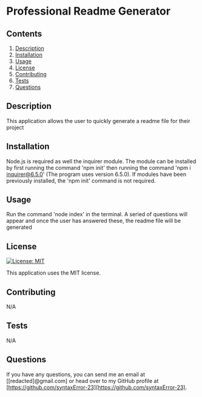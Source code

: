 

# Professional Readme Generator

## Contents
1. [Description](#description)
2. [Installation](#installation)
3. [Usage](#usage)
4. [License](#license)
5. [Contributing](#contributing)
6. [Tests](#tests)
7. [Questions](#questions)

## Description
This application allows the user to quickly generate a readme file for their project

## Installation
Node.js is required as well the inquirer module. The module can be installed by first running the command 'npm init' then running the command 'npm i inquirer@6.5.0' (The program uses version 6.5.0). If modules have been previously installed, the 'npm init' command is not required. 

## Usage
Run the command 'node index' in the terminal. A seried of questions will appear and once the user has answered these, the readme file will be generated

## License
[![License: MIT](https://img.shields.io/badge/License-MIT-orange)](https://opensource.org/licenses/MIT)

This application uses the MIT license.

## Contributing
N/A

## Tests
N/A

## Questions
If you have any questions, you can send me an email at [[redacted]@gmail.com] or head over to my GitHub profile at [https://github.com/syntaxError-23](https://github.com/syntaxError-23).

